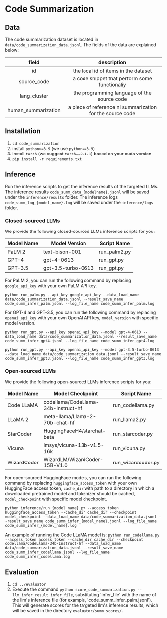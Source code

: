 # Code Summarization

## Data
The code summarization dataset is located in `data/code_summarization_data.jsonl`. The fields of the data are explained below:

| field | description |
| :---: | :---: |
| id | the local id of items in the dataset |
| source_code | a code snippet that perform some functionaliy |
| lang_cluster | the programming language of the source code |
| human_summarization | a piece of reference nl summarization for the source code |

## Installation

1. `cd code_summarization`
2. install `python>=3.9` (we use `python==3.9`)
3. install `torch` (we suggest `torch==2.1.1`) based on your cuda version
4. `pip install -r requirements.txt`

## Inference

Run the inference scripts to get the inference results of the targeted LLMs. The inference results `code_summ_data_{modelname}.jsonl` will be saved under the `inference/results` folder. The inference logs `code_summ_log_{model_name}.log` will be saved under the `inference/logs` folder. 

### Closed-sourced LLMs

We provide the following closed-sourced LLMs inference scripts for you:


| Model Name | Model Version      | Script Name  |
| ---------- | ------------------ | ------------ |
| PaLM 2     | text-bison-001     | run_palm2.py |
| GPT-4      | gpt-4-0613         | run_gpt.py   |
| GPT-3.5    | gpt-3.5-turbo-0613 | run_gpt.py   |

For PaLM 2, you can run the following command by replacing `google_api_key` with your own PaLM API key.

`python run_palm.py --api_key google_api_key --data_load_name data/code_summarization_data.jsonl --result_save_name code_summ_infer_palm.jsonl --log_file_name code_summ_infer_palm.log`

For GPT-4 and GPT-3.5, you can run the following command by replacing `openai_api_key` with your own OpenAI API key, `model_version` with specific model version.

`python run_gpt.py --api_key openai_api_key --model gpt-4-0613 --data_load_name data/code_summarization_data.jsonl --result_save_name code_summ_infer_gpt4.jsonl --log_file_name code_summ_infer_gpt4.log`

`python run_gpt.py --api_key openai_api_key --model gpt-3.5-turbo-0613 --data_load_name data/code_summarization_data.jsonl --result_save_name code_summ_infer_gpt3.jsonl --log_file_name code_summ_infer_gpt3.log`



### Open-sourced LLMs

We provide the following open-sourced LLMs inference scripts for you:

| Model Name  | Model Checkpoint                    | Script Name        |
| ----------- | ----------------------------------- | ------------------ |
| Code LLaMA  | codellama/CodeLlama-34b-Instruct-hf | run_codellama.py   |
| LLaMA 2     | meta-llama/Llama-2-70b-chat-hf      | run_llama2.py      |
| StarCoder   | HuggingFaceH4/starchat-beta         | run_starcoder.py   |
| Vicuna      | lmsys/vicuna-13b-v1.5-16k           | run_vicuna.py      |
| WizardCoder | WizardLM/WizardCoder-15B-V1.0       | run_wizardcoder.py |


For open-sourced HuggingFace models, you can run the following command by replacing `huggingface_access_token` with your own HuggingFace access token, `cache_dir` with path to a directory in which a downloaded pretrained model and tokenizer should be cached, `model_checkpoint` with specific model checkpoint.

`python inference/run_{model_name}.py --access_token huggingface_access_token --cache_dir cache_dir --checkpoint model_checkpoint --data_load_name data/code_summarization_data.jsonl --result_save_name code_summ_infer_{model_name}.jsonl --log_file_name code_summ_infer_{model_name}.log`

An example of running the Code LLaMA model is:
`python run_codellama.py --access_token access_token --cache_dir cache_dir --checkpoint codellama/CodeLlama-34b-Instruct-hf --data_load_name data/code_summarization_data.jsonl --result_save_name code_summ_infer_codellama.jsonl --log_file_name code_summ_infer_codellama.log`

## Evaluation

1. `cd ../evaluator` 
2. Execute the command `python score_code_summarization.py --llm_infer_result infer_file`, substituting 'infer_file' with the name of the llm's inference file (for example, 'code_summ_infer_palm.jsonl'). This will generate scores for the targeted llm's inference results, which will be saved in the directory `evaluator/summ_scores/`.
